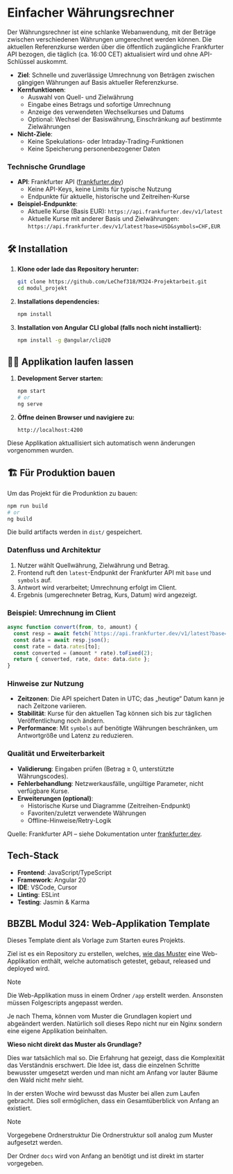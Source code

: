 # Einfacher Währungsrechner

Der Währungsrechner ist eine schlanke Webanwendung, mit der Beträge zwischen verschiedenen Währungen umgerechnet werden können. Die aktuellen Referenzkurse werden über die öffentlich zugängliche Frankfurter API bezogen, die täglich (ca. 16:00 CET) aktualisiert wird und ohne API-Schlüssel auskommt.

- **Ziel**: Schnelle und zuverlässige Umrechnung von Beträgen zwischen gängigen Währungen auf Basis aktueller Referenzkurse.
- **Kernfunktionen**:
  - Auswahl von Quell- und Zielwährung
  - Eingabe eines Betrags und sofortige Umrechnung
  - Anzeige des verwendeten Wechselkurses und Datums
  - Optional: Wechsel der Basiswährung, Einschränkung auf bestimmte Zielwährungen
- **Nicht-Ziele**:
  - Keine Spekulations- oder Intraday-Trading-Funktionen
  - Keine Speicherung personenbezogener Daten

### Technische Grundlage

- **API**: Frankfurter API ([frankfurter.dev](https://frankfurter.dev/))
  - Keine API-Keys, keine Limits für typische Nutzung
  - Endpunkte für aktuelle, historische und Zeitreihen-Kurse
- **Beispiel-Endpunkte**:
  - Aktuelle Kurse (Basis EUR): `https://api.frankfurter.dev/v1/latest`
  - Aktuelle Kurse mit anderer Basis und Zielwährungen: `https://api.frankfurter.dev/v1/latest?base=USD&symbols=CHF,EUR`

## 🛠️ Installation

1. **Klone oder lade das Repository herunter:**
   ```bash
   git clone https://github.com/LeChef318/M324-Projektarbeit.git
   cd modul_projekt
   ```

2. **Installations dependencies:**
   ```bash
   npm install
   ```

3. **Installation von Angular CLI global (falls noch nicht installiert):**
   ```bash
   npm install -g @angular/cli@20
   ```

## 🏃‍♂️ Applikation laufen lassen

1. **Development Server starten:**
   ```bash
   npm start
   # or
   ng serve
   ```

2. **Öffne deinen Browser und navigiere zu:**
   ```
   http://localhost:4200
   ```

Diese Applikation aktuallisiert sich automatisch wenn änderungen vorgenommen wurden.

## 🏗️ Für Produktion bauen

Um das Projekt für die Produnktion zu bauen:

```bash
npm run build
# or
ng build
```

Die build artifacts werden in `dist/` gespeichert.

### Datenfluss und Architektur

1. Nutzer wählt Quellwährung, Zielwährung und Betrag.
2. Frontend ruft den `latest`-Endpunkt der Frankfurter API mit `base` und `symbols` auf.
3. Antwort wird verarbeitet; Umrechnung erfolgt im Client.
4. Ergebnis (umgerechneter Betrag, Kurs, Datum) wird angezeigt.

### Beispiel: Umrechnung im Client

```javascript
async function convert(from, to, amount) {
  const resp = await fetch(`https://api.frankfurter.dev/v1/latest?base=${from}&symbols=${to}`);
  const data = await resp.json();
  const rate = data.rates[to];
  const converted = (amount * rate).toFixed(2);
  return { converted, rate, date: data.date };
}
```

### Hinweise zur Nutzung

- **Zeitzonen**: Die API speichert Daten in UTC; das „heutige“ Datum kann je nach Zeitzone variieren.
- **Stabilität**: Kurse für den aktuellen Tag können sich bis zur täglichen Veröffentlichung noch ändern.
- **Performance**: Mit `symbols` auf benötigte Währungen beschränken, um Antwortgröße und Latenz zu reduzieren.

### Qualität und Erweiterbarkeit

- **Validierung**: Eingaben prüfen (Betrag ≥ 0, unterstützte Währungscodes).
- **Fehlerbehandlung**: Netzwerkausfälle, ungültige Parameter, nicht verfügbare Kurse.
- **Erweiterungen (optional)**:
  - Historische Kurse und Diagramme (Zeitreihen-Endpunkt)
  - Favoriten/zuletzt verwendete Währungen
  - Offline-Hinweise/Retry-Logik

Quelle: Frankfurter API – siehe Dokumentation unter [frankfurter.dev](https://frankfurter.dev/).


## Tech-Stack

- **Frontend**: JavaScript/TypeScript
- **Framework**: Angular 20
- **IDE**: VSCode, Cursor
- **Linting**: ESLint
- **Testing**: Jasmin & Karma

## BBZBL Modul 324: Web-Applikation Template

Dieses Template dient als Vorlage zum Starten eures Projekts.

Ziel ist es ein Repository zu erstellen, welches, [wie das Muster](https://github.com/herrhodel/modul-324-muster) eine
Web-Applikation enthält, welche automatisch getestet, gebaut, released und deployed wird.

> [!NOTE]
> Die Web-Applikation muss in einem Ordner `/app` erstellt werden. Ansonsten müssen Folgescripts angepasst werden.

Je nach Thema, können vom Muster die Grundlagen kopiert und abgeändert werden.
Natürlich soll dieses Repo nicht nur ein Nginx sondern eine eigene Applikation beinhalten.

**Wieso nicht direkt das Muster als Grundlage?**

Dies war tatsächlich mal so. Die Erfahrung hat gezeigt, dass die Komplexität
das Verständnis erschwert. Die Idee ist, dass die einzelnen Schritte bewusster
umgesetzt werden und man nicht am Anfang vor lauter Bäume den Wald nicht mehr sieht.

In der ersten Woche wird bewusst das Muster bei allen zum Laufen gebracht. Dies
soll ermöglichen, dass ein Gesamtüberblick von Anfang an existiert.

> [!NOTE]
> Vorgegebene Ordnerstruktur
> Die Ordnerstruktur soll analog zum Muster aufgesetzt werden.
>
> Der Ordner `docs` wird von Anfang an benötigt und ist direkt im starter
> vorgegeben.
